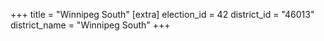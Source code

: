 +++
title = "Winnipeg South"
[extra]
election_id = 42
district_id = "46013"
district_name = "Winnipeg South"
+++
